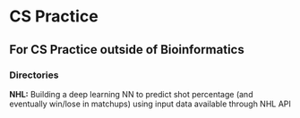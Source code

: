 # CS Practice
## For CS Practice outside of Bioinformatics

### Directories

__NHL:__ 
Building a deep learning NN to predict shot percentage (and eventually win/lose in matchups) using input data available through NHL API 
